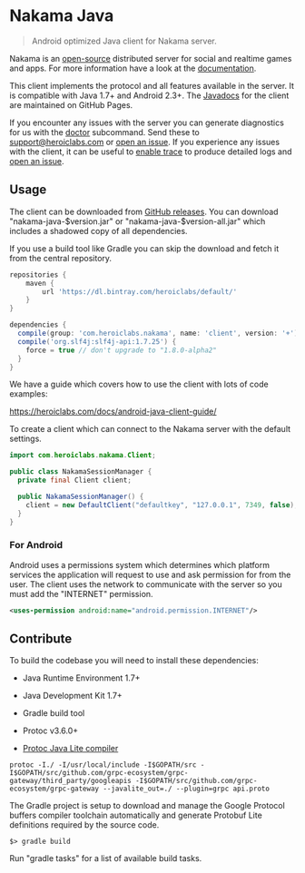 Nakama Java
===========

> Android optimized Java client for Nakama server.

Nakama is an [open-source](https://github.com/heroiclabs/nakama) distributed server for social and realtime games and apps. For more information have a look at the [documentation](https://heroiclabs.com/docs/).

This client implements the protocol and all features available in the server. It is compatible with Java 1.7+ and Android 2.3+. The [Javadocs](https://heroiclabs.github.io/nakama-java/current/) for the client are maintained on GitHub Pages.

If you encounter any issues with the server you can generate diagnostics for us with the [doctor](https://heroiclabs.com/docs/install-server-cli/#doctor) subcommand. Send these to support@heroiclabs.com or [open an issue](https://github.com/heroiclabs/nakama/issues). If you experience any issues with the client, it can be useful to [enable trace](https://heroiclabs.com/docs/android-java-client-guide/#logs-and-errors) to produce detailed logs and [open an issue](https://github.com/heroiclabs/nakama-java/issues).

## Usage

The client can be downloaded from [GitHub releases](https://github.com/heroiclabs/nakama-java/releases). You can download "nakama-java-$version.jar" or "nakama-java-$version-all.jar" which includes a shadowed copy of all dependencies.

If you use a build tool like Gradle you can skip the download and fetch it from the central repository.

```groovy
repositories {
    maven {
        url 'https://dl.bintray.com/heroiclabs/default/'
    }
}

dependencies {
  compile(group: 'com.heroiclabs.nakama', name: 'client', version: '+')
  compile('org.slf4j:slf4j-api:1.7.25') {
    force = true // don't upgrade to "1.8.0-alpha2"
  }
}
```

We have a guide which covers how to use the client with lots of code examples:

https://heroiclabs.com/docs/android-java-client-guide/

To create a client which can connect to the Nakama server with the default settings.

```java
import com.heroiclabs.nakama.Client;

public class NakamaSessionManager {
  private final Client client;

  public NakamaSessionManager() {
    client = new DefaultClient("defaultkey", "127.0.0.1", 7349, false);
  }
}
```

### For Android

Android uses a permissions system which determines which platform services the application will request to use and ask permission for from the user. The client uses the network to communicate with the server so you must add the "INTERNET" permission.

```xml
<uses-permission android:name="android.permission.INTERNET"/>
```

## Contribute

To build the codebase you will need to install these dependencies:

* Java Runtime Environment 1.7+
* Java Development Kit 1.7+
* Gradle build tool

* Protoc v3.6.0+
* [Protoc Java Lite compiler](https://github.com/google/protobuf/blob/master/java/lite.md)

```shell
protoc -I./ -I/usr/local/include -I$GOPATH/src -I$GOPATH/src/github.com/grpc-ecosystem/grpc-gateway/third_party/googleapis -I$GOPATH/src/github.com/grpc-ecosystem/grpc-gateway --javalite_out=./ --plugin=grpc api.proto
```

The Gradle project is setup to download and manage the Google Protocol buffers compiler toolchain automatically and generate Protobuf Lite definitions required by the source code.

```
$> gradle build
```

Run "gradle tasks" for a list of available build tasks.
